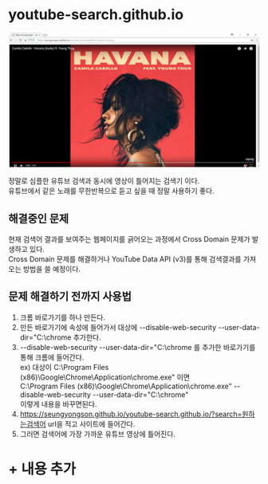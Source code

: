 # youtube-search.github.io

![사용예시](youtube-search-using.png "Using")

정말로 심플한 유튜브 검색과 동시에 영상이 틀어지는 검색기 이다.  
유튜브에서 같은 노래를 무한반복으로 듣고 싶을 때 정말 사용하기 좋다.

## 해결중인 문제
현재 검색어 결과를 보여주는 웹페이지를 긁어오는 과정에서 Cross Domain 문제가 발생하고 있다.  
Cross Domain 문제를 해결하거나 YouTube Data API (v3)를 통해 검색결과를 가져오는 방법을 쓸 예정이다.

## 문제 해결하기 전까지 사용법  

1. 크롬 바로가기를 하나 만든다.  
2. 만든 바로가기에 속성에 들어가서 대상에 --disable-web-security --user-data-dir="C:\chrome 추가한다.  
3. --disable-web-security --user-data-dir="C:\chrome 를 추가한 바로가기를 통해 크롬에 들어간다.  
ex) 대상이 C:\Program Files (x86)\Google\Chrome\Application\chrome.exe" 이면  
C:\Program Files (x86)\Google\Chrome\Application\chrome.exe" --disable-web-security --user-data-dir="C:\chrome"  
이렇게 내용을 바꾸면된다.  
4. https://seungyongson.github.io/youtube-search.github.io/?search=원하는검색어 url을 적고 사이트에 들어간다.
5. 그러면 검색어에 가장 가까운 유튜브 영상에 틀어진다.

# + 내용 추가 
